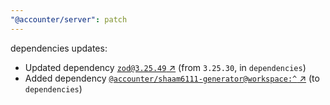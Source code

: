 ```yaml
---
"@accounter/server": patch
---
```

dependencies updates:
  - Updated dependency [`zod@3.25.49` ↗︎](https://www.npmjs.com/package/zod/v/3.25.49) (from `3.25.30`, in `dependencies`)
  - Added dependency [`@accounter/shaam6111-generator@workspace:^` ↗︎](https://www.npmjs.com/package/@accounter/shaam6111-generator/v/workspace:^) (to `dependencies`)
